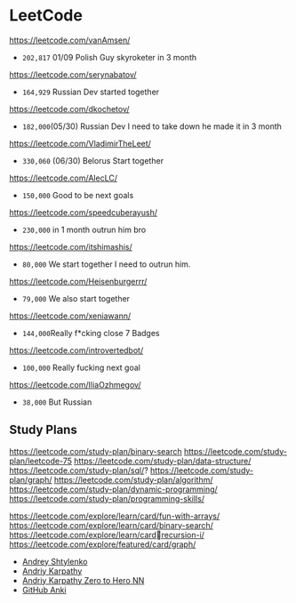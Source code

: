 # LeetCode

https://leetcode.com/vanAmsen/
- `202,817` 01/09 Polish Guy skyroketer in 3 month

https://leetcode.com/serynabatov/
- `164,929` Russian Dev started together

https://leetcode.com/dkochetov/
- `182,000`(05/30) Russian Dev I need to take down he made it in 3 month

https://leetcode.com/VladimirTheLeet/
- `330,060` (06/30) Belorus Start together

https://leetcode.com/AlecLC/
- `150,000` Good to be next goals

https://leetcode.com/speedcuberayush/
- `230,000` in 1 month outrun him bro

https://leetcode.com/itshimashis/
- `80,000` We start together I need to outrun him.

https://leetcode.com/Heisenburgerrr/
- `79,000` We also start together

https://leetcode.com/xeniawann/
- `144,000`Really f*cking close 7 Badges

https://leetcode.com/introvertedbot/
- `100,000` Really fucking next goal

https://leetcode.com/IliaOzhmegov/
- `38,000` But Russian



## Study Plans


https://leetcode.com/study-plan/binary-search
https://leetcode.com/study-plan/leetcode-75
https://leetcode.com/study-plan/data-structure/
https://leetcode.com/study-plan/sql/?
https://leetcode.com/study-plan/graph/
https://leetcode.com/study-plan/algorithm/
https://leetcode.com/study-plan/dynamic-programming/
https://leetcode.com/study-plan/programming-skills/

https://leetcode.com/explore/learn/card/fun-with-arrays/
https://leetcode.com/explore/learn/card/binary-search/
https://leetcode.com/explore/learn/cardrecursion-i/
https://leetcode.com/explore/featured/card/graph/

- [Andrey Shtylenko](https://www.linkedin.com/in/shtylenko/)
- [Andriy Karpathy](https://www.youtube.com/watch?v=j0z4FweCy4M)
- [Andriy Karpathy Zero to Hero NN](https://github.com/karpathy/nn-zero-to-hero)
- [GitHub Anki](https://github.com/karpathy?tab=repositories)

